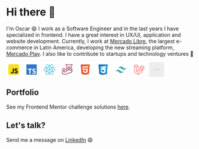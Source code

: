 
# Hi there 👋

I'm Oscar 😄 I work as a Software Engineer and in the last years I have specialized in frontend. I have a great interest in UX/UI, application and website development. Currently, I work at [Mercado Libre](https://forbes.cl/tag/mercado-libre), the largest e-commerce in Latin America, developing the new streaming platform, [Mercado Play](https://forbes.cl/negocios/2024-02-21/como-la-mayor-tecnologica-de-america-latina-se-esta-lanzando-a-la-conquista-del-video). I also like to contribute to startups and technology ventures 🚀

<div style="display:flex; gap: 8px" >
    <img src="./images/icons/javascript.png" alt="Javascript" width="40"/>
    <img src="./images/icons/typescript.png" alt="Typescript" width="40"/>
    <img src="./images/icons/react.png" alt="React" width="40"/>
    <img src="./images/icons/jest.png" alt="Jest" width="40"/>
    <img src="./images/icons/html5.png" alt="HTML5" width="40"/>
    <img src="./images/icons/css3.png" alt="CSS3" width="40"/>
    <img src="./images/icons/tailwind.png" alt="Tailwind" width="40"/>
    <img src="./images/icons/laravel.png" alt="Laravel" width="40"/>
    <img src="./images/icons/more.png" alt="Something new..." width="40"/>
</div>

## Portfolio

See my Frontend Mentor challenge solutions [here](https://github.com/ocarmora?tab=repositories&q=fm&type=&language=&sort=).

## Let's talk?
Send me a message on [LinkedIn](https://www.linkedin.com/in/ocarmora/) 😄
